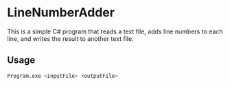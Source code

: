 # LineNumberAdder

This is a simple C# program that reads a text file, adds line numbers to each line, and writes the result to another text file.

## Usage

```sh
Program.exe <inputFile> <outputFile>
